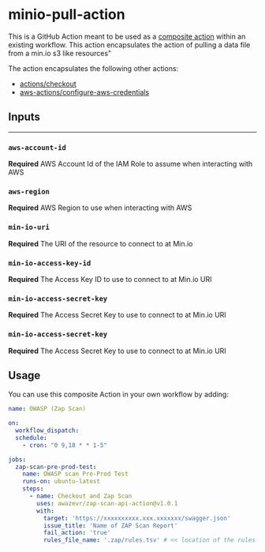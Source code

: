 # minio-pull-action
This is a GitHub Action meant to be used as a [composite action](https://docs.github.com/en/actions/creating-actions/creating-a-composite-action) within an existing workflow. This action encapsulates the action of pulling a data file from a min.io s3 like resources"

The action encapsulates the following other actions:

- [actions/checkout](https://github.com/actions/checkout)
- [aws-actions/configure-aws-credentials](https://github.com/aws-actions/configure-aws-credentials)


## Inputs
****
### `aws-account-id`

**Required** AWS Account Id of the IAM Role to assume when interacting with AWS 

### `aws-region`

**Required** AWS Region to use when interacting with AWS 

### `min-io-uri`

**Required** The URI of the resource to connect to at Min.io 

### `min-io-access-key-id`

**Required** The Access Key ID to use to connect to at Min.io URI

### `min-io-access-secret-key`

**Required** The Access Secret Key to use to connect to at Min.io URI

### `min-io-access-secret-key`

**Required** The Access Secret Key to use to connect to at Min.io URI



## Usage
You can use this composite Action in your own workflow by adding:

```yml
name: OWASP (Zap Scan)

on:
  workflow_dispatch:
  schedule:
    - cron: "0 9,18 * * 1-5"

jobs:
  zap-scan-pre-prod-test:
    name: OWASP scan Pre-Prod Test
    runs-on: ubuntu-latest
    steps:
      - name: Checkout and Zap Scan
        uses: awazevr/zap-scan-api-action@v1.0.1
        with:
          target: 'https://xxxxxxxxxx.xxx.xxxxxxx/swagger.json'
          issue_title: 'Name of ZAP Scan Report'
          fail_action: 'true'
          rules_file_name: '.zap/rules.tsv' # << location of the rules file

```

